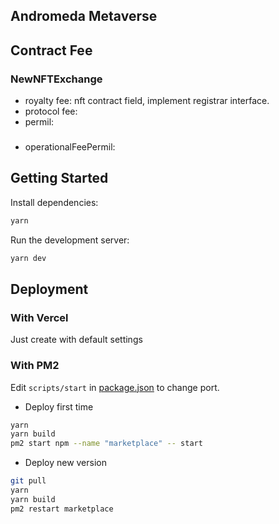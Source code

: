 ## Andromeda Metaverse

## Contract Fee

### NewNFTExchange
- royalty fee: nft contract field, implement registrar interface.
- protocol fee:
- permil:

###
- operationalFeePermil: 

## Getting Started

Install dependencies:

```bash
yarn
```

Run the development server:

```bash
yarn dev
```

## Deployment

### With Vercel

Just create with default settings

### With PM2

Edit `scripts/start` in [package.json](package.json) to change port.

- Deploy first time

```bash
yarn
yarn build
pm2 start npm --name "marketplace" -- start
```

- Deploy new version

```bash
git pull
yarn
yarn build
pm2 restart marketplace
```